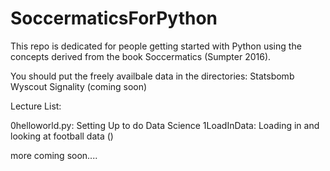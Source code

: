 # SoccermaticsForPython
This repo is dedicated for people getting started with Python using the concepts derived from the book Soccermatics (Sumpter 2016).

You should put the freely availbale data in the directories: 
Statsbomb
Wyscout
Signality (coming soon)

Lecture List:

0helloworld.py: Setting Up to do Data Science
1LoadInData: Loading in and looking at football data ()

more coming soon....


